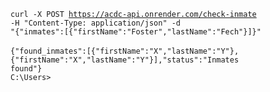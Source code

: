 <code>curl -X POST https://acdc-api.onrender.com/check-inmate -H "Content-Type: application/json" -d "{\"inmates\":[{\"firstName\":\"Foster\",\"lastName\":\"Fech\"}]}"
</code>
<br><br>
<code>{"found_inmates":[{"firstName":"X","lastName":"Y"},{"firstName":"X","lastName":"Y"}],"status":"Inmates found"}</code>
<br>
<code>C:\Users></code>
